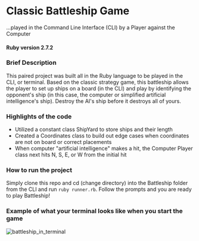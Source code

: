 
# Classic Battleship Game

...played in the Command Line Interface (CLI) by a Player against the Computer

#### Ruby version 2.7.2

### Brief Description

  This paired project was built all in the Ruby language to be played in the CLI, or terminal. Based on the classic strategy game, this battleship allows the player to set up ships on a board (in the CLI) and play by identifying the opponent's ship (in this case, the computer or simplified artificial intelligence's ship). Destroy the AI's ship before it destroys all of yours.
  
### Highlights of the code

- Utilized a constant class ShipYard to store ships and their length
- Created a Coordinates class to build out edge cases when coordinates are not on board or correct placements
- When computer "artificial intelligence" makes a hit, the Computer Player class next hits N, S, E, or W from the initial hit

### How to run the project

  Simply clone this repo and cd (change directory) into the Battleship folder from the CLI and run `ruby runner.rb`. Follow the prompts and you are ready to play Battleship! 

### Example of what your terminal looks like when you start the game

![battleship_in_terminal](https://user-images.githubusercontent.com/77414433/127757630-0a43376e-bb52-4b1e-ab26-e79dd51bd3cf.jpg)
